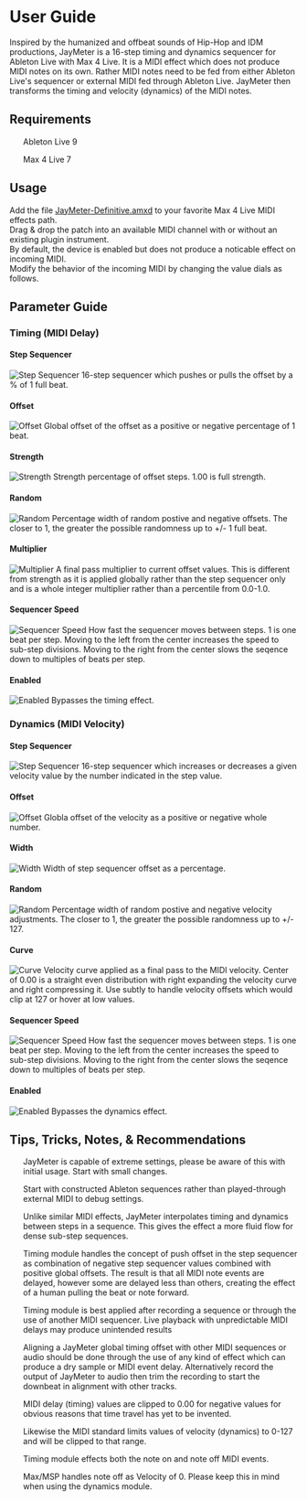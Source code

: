 <h1>User Guide</h1>

Inspired by the humanized and offbeat sounds of Hip-Hop and IDM productions, JayMeter is a 16-step timing and dynamics sequencer for Ableton Live with Max 4 Live. It is a MIDI effect which does not produce MIDI notes on its own. Rather MIDI notes need to be fed from either Ableton Live's sequencer or external MIDI fed through Ableton Live. JayMeter then transforms the timing and velocity (dynamics) of the MIDI notes.

<h2>Requirements</h2>
  <ul>Ableton Live 9</ul>
  <ul>Max 4 Live 7</ul>

<h2>Usage</h2>

Add the file [JayMeter-Definitive.amxd](/devices/JayMeter-Definitive.amxd) to your favorite Max 4 Live MIDI effects path.<br>
Drag & drop the patch into an available MIDI channel with or without an existing plugin instrument.<br>
By default, the device is enabled but does not produce a noticable effect on incoming MIDI.<br>
Modify the behavior of the incoming MIDI by changing the value dials as follows.<br>

<h2>Parameter Guide</h2>

<h3>Timing (MIDI Delay)</h3>

<h4>Step Sequencer</h4>
<img src="/img/timing-07-seq.png" alt="Step Sequencer">
16-step sequencer which pushes or pulls the offset by a % of 1 full beat.

<h4>Offset</h4>
<img src="/img/timing-01-offset.png" alt="Offset">
Global offset of the offset as a positive or negative percentage of 1 beat.

<h4>Strength</h4>
<img src="/img/timing-02-strength.png" alt="Strength">
Strength percentage of offset steps. 1.00 is full strength.

<h4>Random</h4>
<img src="/img/timing-03-random.png" alt="Random">
Percentage width of random postive and negative offsets. The closer to 1, the greater the possible randomness up to +/- 1 full beat.

<h4>Multiplier</h4>
<img src="/img/timing-04-multiplier.png" alt="Multiplier">
A final pass multiplier to current offset values. This is different from strength as it is applied globally rather than the step sequencer only and is a whole integer multiplier rather than a percentile from 0.0-1.0.

<h4>Sequencer Speed</h4>
<img src="/img/timing-05-s_speed.png" alt="Sequencer Speed">
How fast the sequencer moves between steps. 1 is one beat per step. Moving to the left from the center increases the speed to sub-step divisions. Moving to the right from the center slows the seqence down to multiples of beats per step.

<h4>Enabled</h4>
<img src="/img/timing-06-enabled.png" alt="Enabled">
Bypasses the timing effect.

<h3>Dynamics (MIDI Velocity)</h3>

<h4>Step Sequencer</h4>
<img src="/img/dynamics-07-seq.png" alt="Step Sequencer">
16-step sequencer which increases or decreases a given velocity value by the number indicated in the step value.

<h4>Offset</h4>
<img src="/img/dynamics-01-offset.png" alt="Offset">
Globla offset of the velocity as a positive or negative whole number.

<h4>Width</h4>
<img src="/img/dynamics-02-width.png" alt="Width">
Width of step sequencer offset as a percentage.

<h4>Random</h4>
<img src="/img/dynamics-03-random.png" alt="Random">
Percentage width of random postive and negative velocity adjustments. The closer to 1, the greater the possible randomness up to +/- 127.

<h4>Curve</h4>
<img src="/img/dynamics-04-curve.png" alt="Curve">
Velocity curve applied as a final pass to the MIDI velocity. Center of 0.00 is a straight even distribution with right expanding the velocity curve and right compressing it. Use subtly to handle velocity offsets which would clip at 127 or hover at low values.

<h4>Sequencer Speed</h4>
<img src="/img/dynamics-05-s_speed.png" alt="Sequencer Speed">
How fast the sequencer moves between steps. 1 is one beat per step. Moving to the left from the center increases the speed to sub-step divisions. Moving to the right from the center slows the seqence down to multiples of beats per step.

<h4>Enabled</h4>
<img src="/img/dynamics-06-enabled.png" alt="Enabled">
Bypasses the dynamics effect.

<h2>Tips, Tricks, Notes, & Recommendations</h2>
  <ul>JayMeter is capable of extreme settings, please be aware of this with initial usage. Start with small changes.</ul>
  <ul>Start with constructed Ableton sequences rather than played-through external MIDI to debug settings.</ul>
  <ul>Unlike similar MIDI effects, JayMeter interpolates timing and dynamics between steps in a sequence. This gives the effect a more fluid flow for dense sub-step sequences.</ul>
  <ul>Timing module handles the concept of push offset in the step sequencer as combination of negative step sequencer values combined with positive global offsets. The result is that all MIDI note events are delayed, however some are delayed less than others, creating the effect of a human pulling the beat or note forward.</ul>
  <ul>Timing module is best applied after recording a sequence or through the use of another MIDI sequencer. Live playback with unpredictable MIDI delays may produce unintended results</ul>
  <ul>Aligning a JayMeter global timing offset with other MIDI sequences or audio should be done through the use of any kind of effect which can produce a dry sample or MIDI event delay. Alternatively record the output of JayMeter to audio then trim the recording to start the downbeat in alignment with other tracks.</ul>
  <ul>MIDI delay (timing) values are clipped to 0.00 for negative values for obvious reasons that time travel has yet to be invented.</ul>
  <ul>Likewise the MIDI standard limits values of velocity (dynamics) to 0-127 and will be clipped to that range.</ul>
  <ul>Timing module effects both the note on and note off MIDI events.</ul>
  <ul>Max/MSP handles note off as Velocity of 0. Please keep this in mind when using the dynamics module.</ul>
  
